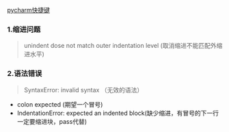 [pycharm快捷键](https://www.cnblogs.com/ygj0930/p/7762417.html)
### 1.缩进问题
> unindent dose not  match outer indentation level (取消缩进不能匹配外缩进水平)

### 2.语法错误
> SyntaxError: invalid syntax （无效的语法）

* colon expected (期望一个冒号)
* IndentationError: expected an indented block(缺少缩进，有冒号的下一行一定要缩进块，pass代替)
